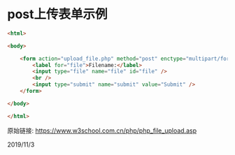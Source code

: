 # post上传表单示例

```html
<html>

<body>

    <form action="upload_file.php" method="post" enctype="multipart/form-data">
        <label for="file">Filename:</label>
        <input type="file" name="file" id="file" />
        <br />
        <input type="submit" name="submit" value="Submit" />
    </form>

</body>

</html>
```

原始链接: https://www.w3school.com.cn/php/php_file_upload.asp  


2019/11/3  
